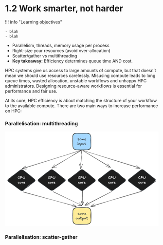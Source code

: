 # 1.2 Work smarter, not harder  

!!! info "Learning objectives"

    - blah 
    - blah 
    
- Parallelism, threads, memory usage per process
- Right-size your resources (avoid over-allocation)
- Scatter/gather vs multithreading
- **Key takeaway:** Efficiency determines queue time AND cost.

HPC systems give us access to large amounts of compute, but that doesn’t mean we should use resources carelessly. Misusing compute leads to long queue times, wasted allocation, unstable workflows and unhappy HPC administrators. Designing resource-aware workflows is essential for performance and fair use.

At its core, HPC efficiency is about matching the structure of your workflow to the available compute. There are two main ways to increase performance on HPC:

### Parallelisation: multithreading 

![](figs/00_multithread.png)

### Parallelisation: scatter-gather 

